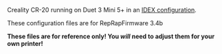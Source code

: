 Creality CR-20 running on Duet 3 Mini 5+ in an [IDEX
configuration](https://www.enderidex.com).

These configuration files are for RepRapFirmware 3.4b

**These files are for reference only! You _will_ need
to adjust them for your own printer!**
